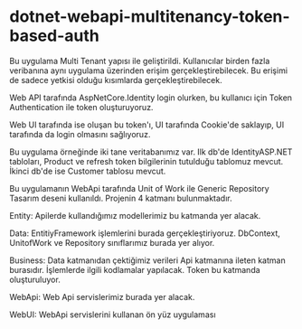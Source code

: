 # dotnet-webapi-multitenancy-token-based-auth
 
Bu uygulama Multi Tenant yapısı ile geliştirildi. Kullanıcılar birden fazla veribanına aynı uygulama üzerinden erişim gerçekleştirebilecek. Bu erişimi de sadece yetkisi olduğu kısımlarda gerçekleştirebilecek.​

Web API tarafında AspNetCore.Identity login olurken, bu kullanıcı için Token Authentication ile token oluşturuyoruz.

Web UI tarafında ise oluşan bu token'ı,  UI tarafında Cookie'de saklayıp, UI tarafında da login olmasını sağlıyoruz.


Bu uygulama örneğinde iki tane veritabanımız var.​
Ilk db'de IdentityASP.NET tabloları, Product ve refresh token bilgilerinin tutulduğu tablomuz mevcut.​
İkinci db'de ise Customer tablosu mevcut.​

Bu uygulamanın WebApi tarafında Unit of Work ile Generic Repository Tasarım deseni kullanıldı. Projenin 4 katmanı bulunmaktadır.​

Entity: Apilerde kullandığımız modellerimiz bu katmanda yer alacak.​

Data: EntitiyFramework işlemlerini burada gerçekleştiriyoruz. DbContext, UnitofWork ve Repository sınıflarımız burada yer alıyor.​

Business: Data katmanıdan çektiğimiz verileri Api katmanına ileten katman burasıdır. İşlemlerde ilgili kodlamalar yapılacak.​ Token bu katmanda oluşturuluyor.

WebApi: Web Api servislerimiz burada yer alacak.​

WebUI: WebApi servislerini kullanan ön yüz uygulaması​


